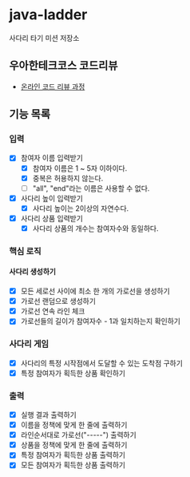 # java-ladder

사다리 타기 미션 저장소

## 우아한테크코스 코드리뷰

- [온라인 코드 리뷰 과정](https://github.com/woowacourse/woowacourse-docs/blob/master/maincourse/README.md)

## 기능 목록

### 입력
-[x] 참여자 이름 입력받기
  - [x] 참여자 이름은 1 ~ 5자 이하이다. 
  - [x] 중복은 허용하지 않는다.
  - [ ] "all", "end"라는 이름은 사용할 수 없다.
- [x] 사다리 높이 입력받기
  - [x] 사다리 높이는 2이상의 자연수다.
- [x] 사다리 상품 입력받기
  - [x] 사다리 상품의 개수는 참여자수와 동일하다.

### 핵심 로직

#### 사다리 생성하기
- [x] 모든 세로선 사이에 최소 한 개의 가로선을 생성하기
- [x] 가로선 랜덤으로 생성하기
- [x] 가로선 연속 라인 체크
- [x] 가로선들의 길이가 참여자수 - 1과 일치하는지 확인하기

### 사다리 게임
- [x] 사다리의 특정 시작점에서 도달할 수 있는 도착점 구하기
- [x] 특정 참여자가 획득한 상품 확인하기

### 출력
- [x] 실행 결과 출력하기
- [x] 이름을 정책에 맞게 한 줄에 출력하기
- [x] 라인순서대로 가로선("-----") 출력하기
- [x] 상품을 정책에 맞게 한 줄에 출력하기
- [x] 특정 참여자가 획득한 상품 출력하기
- [x] 모든 참여자가 획득한 상품 출력하기
